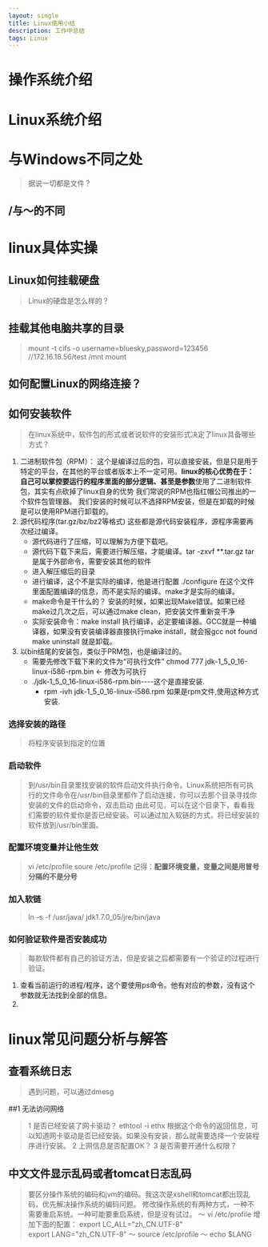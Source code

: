 ```yaml
---
layout: single
title: Linux使用小结
description: 工作中总结
tags: Linux
---
```


# 操作系统介绍

# Linux系统介绍

# 与Windows不同之处
>据说一切都是文件？

## /与～的不同



# linux具体实操
## Linux如何挂载硬盘
>Linux的硬盘是怎么样的？

## 挂载其他电脑共享的目录
>mount -t cifs -o username=bluesky,password=123456 //172.16.18.56/test /mnt
mount

## 如何配置Linux的网络连接？

## 如何安装软件
>在linux系统中，软件包的形式或者说软件的安装形式决定了linux具备哪些方式？
1. 二进制软件包（RPM）：
	这个是编译过后的包，可以直接安装，但是只是用于特定的平台，在其他的平台或者版本上不一定可用。**linux的核心优势在于：自己可以掌控要运行的程序里面的部分逻辑、甚至是参数**使用了二进制软件包，其实有点砍掉了linux自身的优势
	我们常说的RPM也指红帽公司推出的一个软件包管理器。
	我们安装的时候可以不选择RPM安装，但是在卸载的时候是可以使用RPM进行卸载的。
2. 源代码程序(tar.gz/bz/bz2等格式)
	这些都是源代码安装程序，源程序需要再次经过编译。
	+ 源代码进行了压缩，可以理解为方便下载吧。   
	+ 源代码下载下来后，需要进行解压缩，才能编译。tar -zxvf **.tar.gz
		tar是属于外部命令，需要安装其他的软件
	+ 进入解压缩后的目录
	+ 进行编译，这个不是实际的编译，他是进行配置    ./configure
		在这个文件里面配置编译的信息，而不是实际的编译。make才是实际的编译。
	+ make命令是干什么的？
		安装的时候，如果出现Make错误。如果已经make过几次之后，可以通过make clean，把安装文件重新变干净
	+ 实际安装命令：make install
		执行编译，必定要编译器。GCC就是一种编译器，如果没有安装编译器直接执行make install，就会报gcc not found
		make uninstall 就是卸载。
3. 以bin结尾的安装包，类似于PRM包，也是编译过的。
	+ 需要先修改下载下来的文件为“可执行文件”  chmod 777 jdk-1_5_0_16-linux-i586-rpm.bin    ← 修改为可执行
	+ ./jdk-1_5_0_16-linux-i586-rpm.bin----这个是直接安装.
		+ rpm -ivh jdk-1_5_0_16-linux-i586.rpm 如果是rpm文件,使用这种方式安装.

### 选择安装的路径
>将程序安装到指定的位置

### 启动软件
>到/usr/bin目录里找安装的软件启动文件执行命令。Linux系统把所有可执行的文件命令在/usr/bin目录里都作了启动连接，你可以去那个目录寻找你安装的文件的启动命令，双击启动
	由此可见，可以在这个目录下，看看我们需要的软件爱你是否已经安装。可以通过加入软链的方式，将已经安装的软件放到/usr/bin里面。

### 配置环境变量并让他生效
>vi /etc/profile
soure /etc/profile
记得：**配置环境变量，变量之间是用冒号分隔的不是分号**

### 加入软链
>ln -s -f /usr/java/ jdk1.7.0_05/jre/bin/java

### 如何验证软件是否安装成功
>每款软件都有自己的验证方法，但是安装之后都需要有一个验证的过程进行验证。
1. 查看当前运行的进程/程序，这个要使用ps命令。他有对应的参数，没有这个参数就无法找到全部的信息。
2. 


# linux常见问题分析与解答
## 查看系统日志
> 遇到问题，可以通过dmesg

##1 无法访问网络
>1 是否已经安装了网卡驱动？
ethtool -i ethx
根据这个命令的返回信息，可以知道网卡驱动是否已经安装。如果没有安装，那么就需要选择一个安装程序进行安装。
2 上网信息是否配置OK？
3 是否需要开通什么权限？

## 中文文件显示乱码或者tomcat日志乱码
>要区分操作系统的编码和jvm的编码。我这次是xshell和tomcat都出现乱码，优先解决操作系统的编码问题。
修改操作系统的有两种方式，一种不需要重启系统。一种可能要重启系统，但是没有试过。
～ vi /etc/profile  增加下面的配置：
export LC_ALL="zh_CN.UTF-8"  
export LANG="zh_CN.UTF-8"
～ source /etc/profile
～ echo $LANG